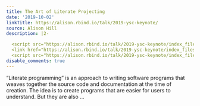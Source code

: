 ```yaml
---
title: The Art of Literate Projecting
date: '2019-10-02'
linkTitle: https://alison.rbind.io/talk/2019-ysc-keynote/
source: Alison Hill
description: |2-

  <script src="https://alison.rbind.io/talk/2019-ysc-keynote/index_files/header-attrs/header-attrs.js"></script>
  <link href="https://alison.rbind.io/talk/2019-ysc-keynote/index_files/anchor-sections/anchor-sections.css" rel="stylesheet" />
  <script src="https://alison.rbind.io/talk/2019-ysc-keynote/index_files/anchor-sections/anchor-sections.js"></script> <p>“Literate programming” is an approach to writing software programs that weaves together the source code and documentation at the time of creation. The idea is to create programs that are easier for users to understand. But they are also ...
disable_comments: true
---
```


<script src="https://alison.rbind.io/talk/2019-ysc-keynote/index_files/header-attrs/header-attrs.js"></script>
<link href="https://alison.rbind.io/talk/2019-ysc-keynote/index_files/anchor-sections/anchor-sections.css" rel="stylesheet" />
<script src="https://alison.rbind.io/talk/2019-ysc-keynote/index_files/anchor-sections/anchor-sections.js"></script> <p>“Literate programming” is an approach to writing software programs that weaves together the source code and documentation at the time of creation. The idea is to create programs that are easier for users to understand. But they are also ...